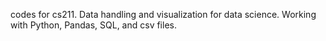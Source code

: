 codes for cs211. 
Data handling and visualization for data science. 
Working with Python, Pandas, SQL, and csv files.
